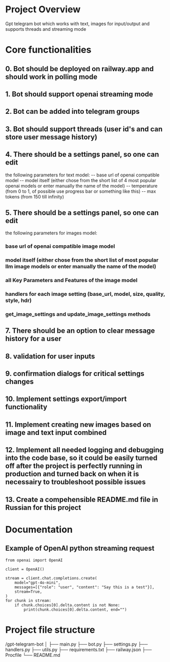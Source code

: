 # Project Overview
Gpt telegram bot which  works with text, images for input/output and supports threads and streaming mode

# Core functionalities
## 0. Bot should be deployed on railway.app and should work in polling mode
## 1. Bot should support openai streaming mode
## 2. Bot can be added into telegram groups
## 3. Bot should support threads (user id's and can store user message history)
## 4. There should be a settings panel, so one can edit 
the following parameters for text model:
-- base url of openai compatible model
-- model itself (either chose from the short list of 4 most popular openai models or enter manually the name of the model)
-- temperature (from 0 to 1, of possible use progress bar or something like this)
-- max tokens (from 150 till infinity)

## 5. There should be a settings panel, so one can edit 
the following parameters for images model:
### base url of openai compatible image model
### model itself (either chose from the short list of most popular llm image models or enter manually the name of the model)
### all Key Parameters and Features of the image model
### handlers for each image setting (base_url, model, size, quality, style, hdr)
### get_image_settings and update_image_settings methods


## 7. There should be an option to clear message history for a user
## 8. validation for user inputs
## 9. confirmation dialogs for critical settings changes
## 10. Implement settings export/import functionality
## 11. Implement creating new images based on image and text input combined
## 12. Implement all needed logging and debugging into the code base, so it could be easily turned off after the project is perfectly running in production and turned back on when it is necessairy to troubleshoot possible issues
## 13. Create a compehensible README.md file in Russian for this project


# Documentation
## Example of OpenAI python streaming request
```
from openai import OpenAI

client = OpenAI()

stream = client.chat.completions.create(
    model="gpt-4o-mini",
    messages=[{"role": "user", "content": "Say this is a test"}],
    stream=True,
)
for chunk in stream:
    if chunk.choices[0].delta.content is not None:
        print(chunk.choices[0].delta.content, end="")
```


# Project file structure
/gpt-telegram-bot
│
├── main.py
├── bot.py
├── settings.py
├── handlers.py
├── utils.py
├── requirements.txt
├── railway.json
├── Procfile
└── README.md
